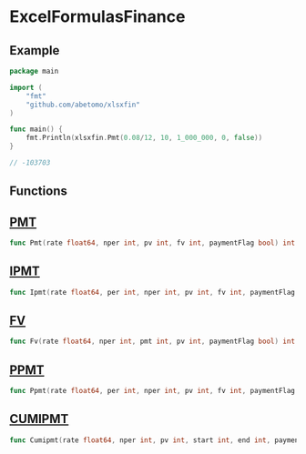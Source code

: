 # ExcelFormulasFinance

## Example

```go
package main

import (
	"fmt"
	"github.com/abetomo/xlsxfin"
)

func main() {
	fmt.Println(xlsxfin.Pmt(0.08/12, 10, 1_000_000, 0, false))
}

// -103703
```

## Functions

## [PMT](https://support.microsoft.com/en-us/office/pmt-function-0214da64-9a63-4996-bc20-214433fa6441)

```go
func Pmt(rate float64, nper int, pv int, fv int, paymentFlag bool) int
```

## [IPMT](https://support.microsoft.com/en-us/office/ipmt-function-5cce0ad6-8402-4a41-8d29-61a0b054cb6f)

```go
func Ipmt(rate float64, per int, nper int, pv int, fv int, paymentFlag bool) int
```

## [FV](https://support.microsoft.com/en-us/office/fv-function-2eef9f44-a084-4c61-bdd8-4fe4bb1b71b3)

```go
func Fv(rate float64, nper int, pmt int, pv int, paymentFlag bool) int
```

## [PPMT](https://support.microsoft.com/en-us/office/ppmt-function-c370d9e3-7749-4ca4-beea-b06c6ac95e1b)

```go
func Ppmt(rate float64, per int, nper int, pv int, fv int, paymentFlag bool) int
```

## [CUMIPMT](https://support.microsoft.com/en-us/office/cumipmt-function-61067bb0-9016-427d-b95b-1a752af0e606)

```go
func Cumipmt(rate float64, nper int, pv int, start int, end int, paymentFlag bool) int
```
